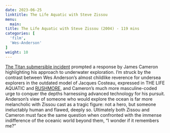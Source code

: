 ```yaml
---
date: 2023-06-25
linktitle: The Life Aquatic with Steve Zissou
menu:
  main:
title: The Life Aquatic with Steve Zissou (2004) - 119 mins
categories: [
  'film',
  'Wes-Anderson'
]
weight: 10
---
```


[The Titan submersible incident](https://en.wikipedia.org/wiki/2023_Titan_submersible_incident) prompted a response by James Cameron highlighting his approach to underwater exploration. I’m struck by the contrast between Wes Anderson’s almost childlike reverence for undersea explorers in the outdated model of Jacques Costeau, expressed in THE LIFE AQUATIC and [RUSHMORE](https://reviewsperminute.simonxix.com/posts/rushmore/), and Cameron’s much more masculine-coded urge to conquer the depths harnessing advanced technology for his pursuit. Anderson’s view of someone who would explore the ocean is far more melancholic with Zissou cast as a tragic figure: not a hero, but someone ineluctably human and flawed, deeply so. Ultimately both Zissou and Cameron must face the same question when confronted with the immense indifference of the oceanic world beyond them, “I wonder if it remembers me?”

